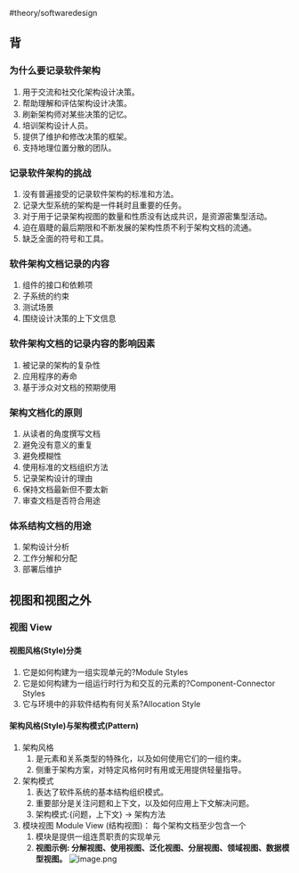 #theory/softwaredesign 

## 背

### 为什么要记录软件架构
1. 用于交流和社交化架构设计决策。 
2. 帮助理解和评估架构设计决策。 
3. 刷新架构师对某些决策的记忆。 
4. 培训架构设计人员。
5. 提供了维护和修改决策的框架。 
6. 支持地理位置分散的团队。

### 记录软件架构的挑战
1. 没有普遍接受的记录软件架构的标准和方法。
2. 记录大型系统的架构是一件耗时且重要的任务。
3. 对于用于记录架构视图的数量和性质没有达成共识，是资源密集型活动。 
4. 迫在眉睫的最后期限和不断发展的架构性质不利于架构文档的流通。
5. 缺乏全面的符号和工具。

### 软件架构文档记录的内容
1. 组件的接口和依赖项  
2. 子系统的约束  
3. 测试场景  
4. 围绕设计决策的上下文信息

### 软件架构文档的记录内容的影响因素
1. 被记录的架构的复杂性
2. 应用程序的寿命  
3. 基于涉众对文档的预期使用

### 架构文档化的原则
1. 从读者的角度撰写文档 
2. 避免没有意义的重复  
3. 避免模糊性  
4. 使用标准的文档组织方法 
5. 记录架构设计的理由
6. 保持文档最新但不要太新 
7. 审查文档是否符合用途

### 体系结构文档的用途
1. 架构设计分析 
2. 工作分解和分配 
3. 部署后维护

## 视图和视图之外
### 视图 View
#### 视图风格(Style)分类
1. 它是如何构建为一组实现单元的?Module Styles
2. 它是如何构建为一组运行时行为和交互的元素的?Component-Connector Styles
3. 它与环境中的非软件结构有何关系?Allocation Style

#### 架构风格(Style)与架构模式(Pattern)
1. 架构风格
	1. 是元素和关系类型的特殊化，以及如何使用它们的一组约束。
	2. 侧重于架构方案，对特定风格何时有用或无用提供轻量指导。
2. 架构模式
	1. 表达了软件系统的基本结构组织模式。
	2. 重要部分是关注问题和上下文，以及如何应用上下文解决问题。 
	3. 架构模式:{问题，上下文} → 架构方法
3. 模块视图 Module View (结构视图)： 每个架构文档至少包含一个
	1. 模块是提供一组连贯职责的实现单元
	2. **视图示例: 分解视图、使用视图、泛化视图、分层视图、领域视图、数据模型视图。**
	![image.png](https://typora-tes.oss-cn-shanghai.aliyuncs.com/picgo/20230516163457.png)
